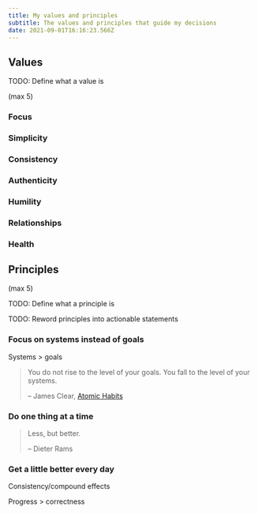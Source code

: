 ```yaml
---
title: My values and principles
subtitle: The values and principles that guide my decisions
date: 2021-09-01T16:16:23.566Z
---
```

## Values

TODO: Define what a value is

(max 5)

### Focus

### Simplicity

### Consistency

### Authenticity

### Humility

### Relationships

### Health

## Principles

(max 5)

TODO: Define what a principle is

TODO: Reword principles into actionable statements

### Focus on systems instead of goals

Systems > goals

> You do not rise to the level of your goals. You fall to the level of your systems.
>
> – James Clear, [Atomic Habits](https://jamesclear.com/atomic-habits)

### Do one thing at a time

> Less, but better.
>
> – Dieter Rams

### Get a little better every day

Consistency/compound effects

Progress > correctness